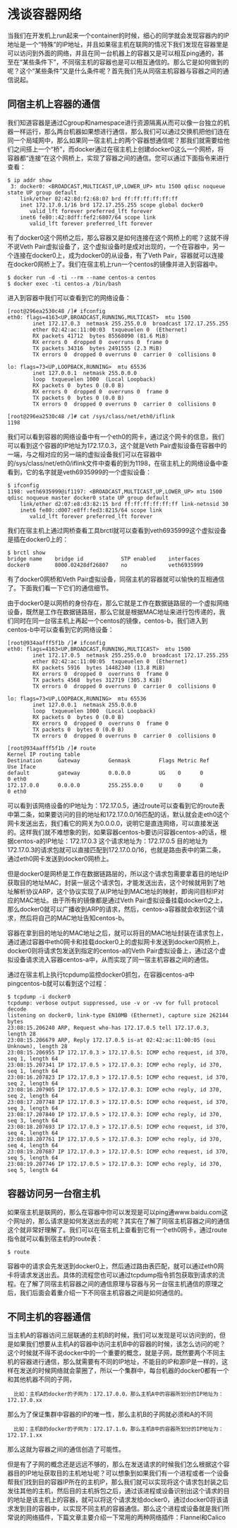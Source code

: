 # 浅谈容器网络
当我们在开发机上run起来一个container的时候，细心的同学就会发现容器内的IP地址是一个“特殊”的IP地址，并且如果宿主机在联网的情况下我们发现在容器里是可以访问到外面的网络，并且在同一台机器上的容器又是可以相互ping通的，甚至在“某些条件下”，不同宿主机的容器也是可以相互通信的。那么它是如何做到的呢？这个“某些条件”又是什么条件呢？首先我们先从同宿主机容器与容器之间的通信说起。
## 同宿主机上容器的通信
我们知道容器是通过Cgroup和namespace进行资源隔离从而可以像一台独立的机器一样运行，那么两台机器如果想进行通信，那么我们可以通过交换机把他们连在同一个局域网中，那么如果同一宿主机上的两个容器想通信呢？那我们就需要给他们之间搭上一个“桥”，而docker通过在宿主机上创建docker0这么一个网桥，将容器都“连接”在这个网桥上，实现了容器之间的通信。您可以通过下面指令来进行查看：

```
$ ip addr show
 3: docker0: <BROADCAST,MULTICAST,UP,LOWER_UP> mtu 1500 qdisc noqueue state UP group default
    link/ether 02:42:8d:f2:68:07 brd ff:ff:ff:ff:ff:ff
    inet 172.17.0.1/16 brd 172.17.255.255 scope global docker0
       valid_lft forever preferred_lft forever
    inet6 fe80::42:8dff:fef2:6807/64 scope link
       valid_lft forever preferred_lft forever
```
有了docker0这个网桥之后，那么容器又是如何连接在这个网桥上的呢？这就不得不说Veth Pair虚拟设备了，这个虚拟设备时是成对出现的，一个在容器中，另一个连接在docker0上，成为docker0的从设备，有了Veth Pair，容器就可以连接在docker0网桥上了。我们在宿主机上run一个centos的镜像并进入到容器中。

```
$ docker run -d -ti --rm --name centos-a centos
$ docker exec -ti centos-a /bin/bash
```
进入到容器中我们可以查看到它的网络设备：

```
[root@296ea2530c48 /]# ifconfig
eth0: flags=4163<UP,BROADCAST,RUNNING,MULTICAST>  mtu 1500
        inet 172.17.0.3  netmask 255.255.0.0  broadcast 172.17.255.255
        ether 02:42:ac:11:00:03  txqueuelen 0  (Ethernet)
        RX packets 41712  bytes 85568090 (81.6 MiB)
        RX errors 0  dropped 0  overruns 0  frame 0
        TX packets 34316  bytes 2491555 (2.3 MiB)
        TX errors 0  dropped 0 overruns 0  carrier 0  collisions 0

lo: flags=73<UP,LOOPBACK,RUNNING>  mtu 65536
        inet 127.0.0.1  netmask 255.0.0.0
        loop  txqueuelen 1000  (Local Loopback)
        RX packets 0  bytes 0 (0.0 B)
        RX errors 0  dropped 0  overruns 0  frame 0
        TX packets 0  bytes 0 (0.0 B)
        TX errors 0  dropped 0 overruns 0  carrier 0  collisions 0
        
[root@296ea2530c48 /]# cat /sys/class/net/eth0/iflink
1198
```
我们可以看到容器的网络设备中有一个eth0的网卡，通过这个网卡的信息，我们可以看到这个容器的IP地址为172.17.0.3，这个就是Veth Pair虚拟设备在容器中的一端，与之相对应的另一端的虚拟设备我们可以在容器中的/sys/class/net/eth0/iflink文件中查看的到为1198，在宿主机上的网络设备中查看到，它的名字就是veth6935999的一个虚拟设备：

```
$ ifconfig
1198: veth6935999@if1197: <BROADCAST,MULTICAST,UP,LOWER_UP> mtu 1500 qdisc noqueue master docker0 state UP group default
    link/ether d2:07:e8:d3:82:15 brd ff:ff:ff:ff:ff:ff link-netnsid 30
    inet6 fe80::d007:e8ff:fed3:8215/64 scope link
       valid_lft forever preferred_lft forever
```
我们在宿主机上通过网桥查看工具brctl就可以查看到veth6935999这个虚拟设备是插在docker0上的：

```
$ brctl show
bridge name	   bridge id	        STP enabled	   interfaces
docker0		   8000.02428df26807	no		       veth6935999
```
有了docker0网桥和Veth Pair虚拟设备，同宿主机的容器就可以愉快的互相通信了。下面我们看一下它们的通信细节。

由于docker0是以网桥的身份存在，那么它就是工作在数据链路层的一个虚拟网络设备，既然是工作在数据链路层，那么它就是根据MAC地址来进行包传递的，我们同时在同一台宿主机上再起一个centos的镜像，centos-b，我们进入到centos-b中可以查看到它的网络设备：

```
[root@934aafff5f1b /]# ifconfig
eth0: flags=4163<UP,BROADCAST,RUNNING,MULTICAST>  mtu 1500
        inet 172.17.0.5  netmask 255.255.0.0  broadcast 172.17.255.255
        ether 02:42:ac:11:00:05  txqueuelen 0  (Ethernet)
        RX packets 5916  bytes 14482340 (13.8 MiB)
        RX errors 0  dropped 0  overruns 0  frame 0
        TX packets 4568  bytes 312719 (305.3 KiB)
        TX errors 0  dropped 0 overruns 0  carrier 0  collisions 0

lo: flags=73<UP,LOOPBACK,RUNNING>  mtu 65536
        inet 127.0.0.1  netmask 255.0.0.0
        loop  txqueuelen 1000  (Local Loopback)
        RX packets 0  bytes 0 (0.0 B)
        RX errors 0  dropped 0  overruns 0  frame 0
        TX packets 0  bytes 0 (0.0 B)
        TX errors 0  dropped 0 overruns 0  carrier 0  collisions 0
        
[root@934aafff5f1b /]# route
Kernel IP routing table
Destination     Gateway         Genmask         Flags Metric Ref    Use Iface
default         gateway         0.0.0.0         UG    0      0        0 eth0
172.17.0.0      0.0.0.0         255.255.0.0     U     0      0        0 eth0
```
可以看到该网络设备的IP地址为：172.17.0.5，通过route可以查看到它的route表中第二条，如果要访问的目的地址和172.17.0.0/16匹配的话，默认就会走eth0这个网卡发送出去，我们看它的网关为0.0.0.0，说明它是直连网络，可以直接发送的。这样我们就不难想象的到，如果容器centos-b要访问容器centos-a的话，根据centos-a的IP地址：172.17.0.3 这个请求地址为：172.17.0.5 目的地址为172.17.0.3的请求包就可以直接匹配到172.17.0.0/16，也就是路由表中的第二条，通过eth0网卡发送到docker0网桥上。

但是docker0是网桥是工作在数据链路层的，所以这个请求包需要拿着目的地址IP获取目的地址MAC，封装一层这个请求包，才能发送出去，这个时候就用到了地址解析协议ARP，这个协议实现了从IP地址到MAC地址的映射，即询问目标IP对应的MAC地址。由于所有的镜像都是通过Veth Pair虚拟设备挂载docker0之上，那么docker0就可以广播收到ARP的请求，然后，centos-a容器就会收到这个请求，然后将自己的MAC地址告知centos-b。

容器在拿到目的地址的MAC地址之后，就可以将目的MAC地址封装在请求包上，通过通过容器中eth0网卡和挂载docker0上的虚拟网卡发送到docker0网桥上，docker0则将请求包发送到指定的centos-a的Veth Pair虚拟设备上，通过这个虚拟设备请求流入容器centos-a中，从而实现了同一宿主机容器之间的通信。

通过在宿主机上执行tcpdump监控docker0抓包，在容器centos-a中pingcentos-b就可以看到这个过程：

```
$ tcpdump -i docker0
tcpdump: verbose output suppressed, use -v or -vv for full protocol decode
listening on docker0, link-type EN10MB (Ethernet), capture size 262144 bytes
23:08:15.206240 ARP, Request who-has 172.17.0.5 tell 172.17.0.3, length 28
23:08:15.206679 ARP, Reply 172.17.0.5 is-at 02:42:ac:11:00:05 (oui Unknown), length 28
23:08:15.206955 IP 172.17.0.3 > 172.17.0.5: ICMP echo request, id 370, seq 1, length 64
23:08:15.207341 IP 172.17.0.5 > 172.17.0.3: ICMP echo reply, id 370, seq 1, length 64
23:08:16.207823 IP 172.17.0.3 > 172.17.0.5: ICMP echo request, id 370, seq 2, length 64
23:08:16.207905 IP 172.17.0.5 > 172.17.0.3: ICMP echo reply, id 370, seq 2, length 64
23:08:17.207748 IP 172.17.0.3 > 172.17.0.5: ICMP echo request, id 370, seq 3, length 64
23:08:17.207840 IP 172.17.0.5 > 172.17.0.3: ICMP echo reply, id 370, seq 3, length 64
23:08:18.207693 IP 172.17.0.3 > 172.17.0.5: ICMP echo request, id 370, seq 4, length 64
23:08:18.207761 IP 172.17.0.5 > 172.17.0.3: ICMP echo reply, id 370, seq 4, length 64
23:08:19.207687 IP 172.17.0.3 > 172.17.0.5: ICMP echo request, id 370, seq 5, length 64
23:08:19.207746 IP 172.17.0.5 > 172.17.0.3: ICMP echo reply, id 370, seq 5, length 64
```
## 容器访问另一台宿主机
如果宿主机是联网的，那么在容器中你可以发现是可以ping通www.baidu.com这个网址的，那么请求是如何发送出去的呢？其实在了解了同宿主机容器之间的通信这个就非常好理解了。我们可以在宿主机上查看到它有一个eth0网卡，通过route指令就可以看到宿主机的route表：

```
$ route
```
容器中的请求会先发送到docker0上，然后通过路由表匹配，就可以通过eth0网卡将请求发送出去。具体的流程您也可以通过tcpdump指令抓包获取到请求的流程。在了解了同宿主机容器之间的通信原理与容器与另一台宿主机通信的原理之后，我们后面会着重介绍一下不同宿主机容器之间是如何通信的。

## 不同主机的容器通信
当主机A的容器访问三层联通的主机B的时候，我们可以发现是可以访问到的，但是如果我们想要从主机A的容器中访问主机B中的容器的时候，该怎么访问的呢？这个时候就不得不说docker中的一个重要的概念，就是子网，既然要两个不同主机的容器进行通信，那么就需要有不同的IP地址，不能目的IP和源IP是一样的，这样在发送的时候网络就会蒙圈了，所以一个集群中，每台机器的docker0都有一个和其他机器不同的子网，

```
  比如：主机A的docker的子网为：172.17.0.0，那么主机A中的容器所划分的IP地址为：172.17.0.xx 
```

那么为了保证集群中容器的IP的唯一性，那么主机B的子网就必须和A的不同

```
  比如：主机B的docker的子网为：172.17.1.0，那么主机B中的容器所划分的IP地址为：172.17.1.xx
```

那么这就为容器之间的通信创造了可能性。

但是有了子网的概念还是远远不够的，那么在发送请求的时候我们怎么根据这个容器目的IP地址获取目的主机地址呢？可以想象到如果我们有一个进程或者一个设备帮我们找到目的容器IP所在的主机IP，那么我们就可以实现将这个请求包封装之后发往其他的主机，然后目的主机拆包之后，通过该进程或设备识别出这个请求的目的地址是该主机上的容器，就可以将这个请求发给docker0，通过docker0将该请求发到目的容器中，以实现不同主机的容器通信。那么这个进程或设备就是我们所常说的网络插件，下篇文章主要介绍一下常用的两种网络插件：Flannel和Calico